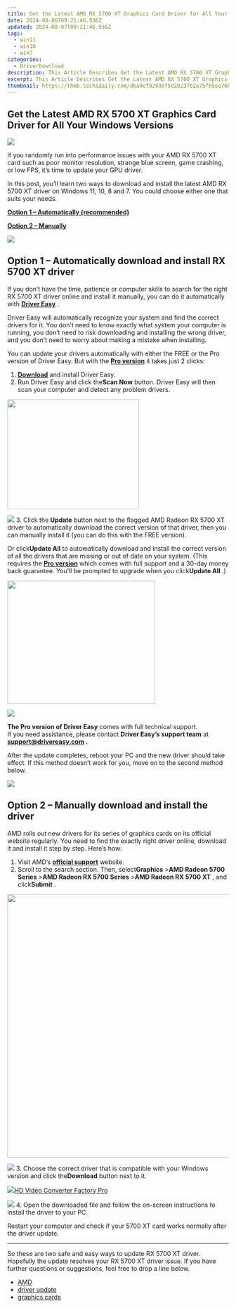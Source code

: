 ```yaml
---
title: Get the Latest AMD RX 5700 XT Graphics Card Driver for All Your Windows Versions
date: 2024-08-06T09:21:46.936Z
updated: 2024-08-07T09:21:46.936Z
tags:
  - win11
  - win10
  - win7
categories:
  - DriverDownload
description: This Article Describes Get the Latest AMD RX 5700 XT Graphics Card Driver for All Your Windows Versions
excerpt: This Article Describes Get the Latest AMD RX 5700 XT Graphics Card Driver for All Your Windows Versions
thumbnail: https://thmb.techidaily.com/dba9ef92930f5d20237b2a75fb5ee76b8bab75f866f82161cefcc63f630df758.jpg
---
```


## Get the Latest AMD RX 5700 XT Graphics Card Driver for All Your Windows Versions

![](https://images.drivereasy.com/wp-content/uploads/2020/12/amd-5700xt-driver-1.jpg)

 If you randomly run into performance issues with your AMD RX 5700 XT card such as poor monitor resolution, strange blue screen, game crashing, or low FPS, it’s time to update your GPU driver.

 In this post, you’ll learn two ways to download and install the latest AMD RX 5700 XT driver on Windows 11, 10, 8 and 7\. You could choose either one that suits your needs.

**[Option 1 – Automatically (recommended)](https://www.drivereasy.com/knowledge/amd-rx-5700-xt-driver-download/#option1)**

[**Option 2 – Manually**](https://tools.techidaily.com/drivereasy/download/)

<!-- affiliate ads begin -->
<a href="https://shop.incomedia.eu/order/checkout.php?PRODS=39655089&QTY=1&AFFILIATE=108875&CART=1"><img src="https://incomedia.eu/files/images/affiliates/wa/01_WA_728x90.jpg" border="0"></a>
<!-- affiliate ads end -->
## Option 1 – Automatically download and install RX 5700 XT driver

 If you don’t have the time, patience or computer skills to search for the right RX 5700 XT driver online and install it manually, you can do it automatically with **[Driver Easy](https://tools.techidaily.com/drivereasy/download/)**  .

 Driver Easy will automatically recognize your system and find the correct drivers for it. You don’t need to know exactly what system your computer is running, you don’t need to risk downloading and installing the wrong driver, and you don’t need to worry about making a mistake when installing.

 You can update your drivers automatically with either the FREE or the Pro version of Driver Easy. But with the **[Pro version](https://tools.techidaily.com/drivereasy/download/)**  it takes just 2 clicks:

1. **[Download](https://tools.techidaily.com/drivereasy/download/)**  and install Driver Easy.
2. Run Driver Easy and click the**Scan Now** button. Driver Easy will then scan your computer and detect any problem drivers.  
<!-- affiliate ads begin -->
<a href="https://printrendy.pxf.io/c/5597632/1453719/17020" target="_top" id="1453719"><img src="//a.impactradius-go.com/display-ad/17020-1453719" border="0" alt="" width="300" height="250"/></a><img height="0" width="0" src="https://imp.pxf.io/i/5597632/1453719/17020" style="position:absolute;visibility:hidden;" border="0" />
<!-- affiliate ads end -->
![](https://images.drivereasy.com/wp-content/uploads/2020/12/de-4.jpg)
3. Click the **Update**  button next to the flagged AMD Radeon RX 5700 XT driver to automatically download the correct version of that driver, then you can manually install it (you can do this with the FREE version).  

 Or click**Update All** to automatically download and install the correct version of all the drivers that are missing or out of date on your system. (This requires the **[Pro version](https://tools.techidaily.com/drivereasy/download/)**  which comes with full support and a 30-day money back guarantee. You’ll be prompted to upgrade when you click**Update All** .)  
<!-- affiliate ads begin -->
<a href="https://getlyla.pxf.io/c/5597632/1455723/15391" target="_top" id="1455723"><img src="//a.impactradius-go.com/display-ad/15391-1455723" border="0" alt="" width="336" height="280"/></a><img height="0" width="0" src="https://imp.pxf.io/i/5597632/1455723/15391" style="position:absolute;visibility:hidden;" border="0" />
<!-- affiliate ads end -->
![](https://images.drivereasy.com/wp-content/uploads/2020/12/amd-5700-xt-1.jpg)

**The Pro version of Driver Easy** comes with full technical support.  
 If you need assistance, please contact **Driver Easy’s support team** at **[support@drivereasy.com](https://tools.techidaily.com/drivereasy/download/) .**

 After the update completes, reboot your PC and the new driver should take effect. If this method doesn’t work for you, move on to the second method below.

<!-- affiliate ads begin -->
<a href="https://shop.mondly.com/affiliate.php?ACCOUNT=ATISTUDI&AFFILIATE=108875&PATH=https%3A%2F%2Fwww.mondly.com%3FAFFILIATE%3D108875%26RESOURCE%3D%2BEducational%2B300x600%2B"><img src="https://secure.avangate.com/images/merchant/69c418c33ec2e1a4267fa9bb77fa1428/educational-300x600.gif" border="0"></a>
<!-- affiliate ads end -->
## Option 2 – Manually download and install the driver

 AMD rolls out new drivers for its series of graphics cards on its official website regularly. You need to find the exactly right driver online, download it and install it step by step. Here’s how:

1. Visit AMD’s **[official support](https://www.amd.com/en/support)**  website.
2. Scroll to the search section. Then, select**Graphics** \>**AMD Radeon 5700 Series** \>**AMD Radeon RX 5700 Series** \>**AMD Radeon RX 5700 XT** , and click**Submit** .  
<!-- affiliate ads begin -->
<a href="https://appsumo.8odi.net/c/5597632/2082532/7443" target="_top" id="2082532"><img src="//a.impactradius-go.com/display-ad/7443-2082532" border="0" alt="" width="1200" height="600"/></a><img height="0" width="0" src="https://appsumo.8odi.net/i/5597632/2082532/7443" style="position:absolute;visibility:hidden;" border="0" />
<!-- affiliate ads end -->
![](https://images.drivereasy.com/wp-content/uploads/2020/12/amd-manual-update-5700xt-driver-1.jpg)
3. Choose the correct driver that is compatible with your Windows version and click the**Download** button next to it.  
<!-- affiliate ads begin -->
<a href="https://secure.2checkout.com/order/checkout.php?PRODS=4537546&QTY=1&AFFILIATE=108875&CART=1"><img src="https://secure.avangate.com/images/merchant/4b0a0290ad7df100b77e86839989a75e/products/7_copy_2_2_hdpro.png" border="0">HD Video Converter Factory Pro</a>
<!-- affiliate ads end -->
![](https://images.drivereasy.com/wp-content/uploads/2020/12/amd-manual-update-5700xt-driver-2.jpg)
4. Open the downloaded file and follow the on-screen instructions to install the driver to your PC.

 Restart your computer and check if your 5700 XT card works normally after the driver update.

---

 So these are two safe and easy ways to update RX 5700 XT driver. Hopefully the update resolves your RX 5700 XT driver issue. If you have further questions or suggestions, feel free to drop a line below.

* [AMD](https://tools.techidaily.com/drivereasy/download/)
* [driver update](https://tools.techidaily.com/drivereasy/download/)
* [graphics cards](https://tools.techidaily.com/drivereasy/download/)

<ins class="adsbygoogle"
     style="display:block"
     data-ad-format="autorelaxed"
     data-ad-client="ca-pub-7571918770474297"
     data-ad-slot="1223367746"></ins>



<ins class="adsbygoogle"
     style="display:block"
     data-ad-client="ca-pub-7571918770474297"
     data-ad-slot="8358498916"
     data-ad-format="auto"
     data-full-width-responsive="true"></ins>
